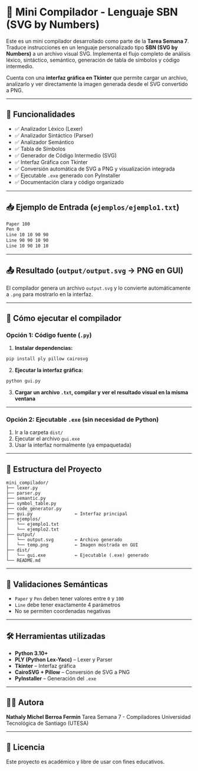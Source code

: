 # 🧠 Mini Compilador - Lenguaje SBN (SVG by Numbers)

Este es un mini compilador desarrollado como parte de la **Tarea Semana 7**. Traduce instrucciones en un lenguaje personalizado tipo **SBN (SVG by Numbers)** a un archivo visual SVG. Implementa el flujo completo de análisis léxico, sintáctico, semántico, generación de tabla de símbolos y código intermedio.

Cuenta con una **interfaz gráfica en Tkinter** que permite cargar un archivo, analizarlo y ver directamente la imagen generada desde el SVG convertido a PNG.

---

## 📌 Funcionalidades

- ✅ Analizador Léxico (Lexer)
- ✅ Analizador Sintáctico (Parser)
- ✅ Analizador Semántico
- ✅ Tabla de Símbolos
- ✅ Generador de Código Intermedio (SVG)
- ✅ Interfaz Gráfica con Tkinter
- ✅ Conversión automática de SVG a PNG y visualización integrada
- ✅ Ejecutable `.exe` generado con PyInstaller
- ✅ Documentación clara y código organizado

---

## 📥 Ejemplo de Entrada (`ejemplos/ejemplo1.txt`)

```txt
Paper 100
Pen 0
Line 10 10 90 90
Line 90 90 10 90
Line 10 90 10 10
````

---

## 📤 Resultado (`output/output.svg` → PNG en GUI)

El compilador genera un archivo `output.svg` y lo convierte automáticamente a `.png` para mostrarlo en la interfaz.

---

## 🚀 Cómo ejecutar el compilador

### Opción 1: Código fuente (`.py`)

1. **Instalar dependencias:**

```bash
pip install ply pillow cairosvg
```

2. **Ejecutar la interfaz gráfica:**

```bash
python gui.py
```

3. **Cargar un archivo `.txt`, compilar y ver el resultado visual en la misma ventana**

---

### Opción 2: Ejecutable `.exe` (sin necesidad de Python)

1. Ir a la carpeta `dist/`
2. Ejecutar el archivo `gui.exe`
3. Usar la interfaz normalmente (ya empaquetada)

---

## 📂 Estructura del Proyecto

```
mini_compilador/
├── lexer.py
├── parser.py
├── semantic.py
├── symbol_table.py
├── code_generator.py
├── gui.py                ← Interfaz principal
├── ejemplos/
│   └── ejemplo1.txt
│   └── ejemplo2.txt
├── output/
│   └── output.svg        ← Archivo generado
│   └── temp.png          ← Imagen mostrada en GUI
├── dist/
│   └── gui.exe           ← Ejecutable (.exe) generado
└── README.md
```

---

## 🧪 Validaciones Semánticas

* `Paper` y `Pen` deben tener valores entre `0` y `100`
* `Line` debe tener exactamente 4 parámetros
* No se permiten coordenadas negativas

---

## 🛠 Herramientas utilizadas

* **Python 3.10+**
* **PLY (Python Lex-Yacc)** – Lexer y Parser
* **Tkinter** – Interfaz gráfica
* **CairoSVG + Pillow** – Conversión de SVG a PNG
* **PyInstaller** – Generación del `.exe`

---

## 👩‍💻 Autora

**Nathaly Michel Berroa Fermin**
Tarea Semana 7 - Compiladores
Universidad Tecnológica de Santiago (UTESA)

---

## 📎 Licencia

Este proyecto es académico y libre de usar con fines educativos.
